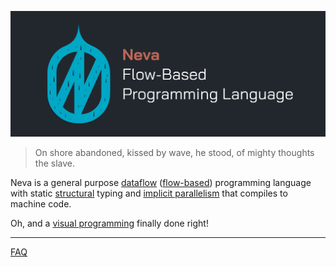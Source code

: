 ![assets/header.png](assets/header.png)

> On shore abandoned, kissed by wave, he stood, of mighty thoughts the slave.

Neva is a general purpose [dataflow](https://en.wikipedia.org/wiki/Dataflow_programming) ([flow-based](https://en.wikipedia.org/wiki/Flow-based_programming)) programming language with static [structural](https://en.wikipedia.org/wiki/Structural_type_system) typing and [implicit parallelism](https://en.wikipedia.org/wiki/Implicit_parallelism) that compiles to machine code.

Oh, and a [visual programming](https://en.wikipedia.org/wiki/Visual_programming_language) finally done right!

---

[FAQ](./docs/faq.md)